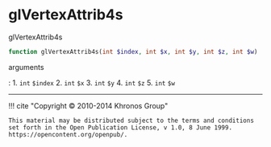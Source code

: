 # glVertexAttrib4s
glVertexAttrib4s

```php
function glVertexAttrib4s(int $index, int $x, int $y, int $z, int $w) : void
```



arguments

:    1. `int` `$index` 
    2. `int` `$x` 
    3. `int` `$y` 
    4. `int` `$z` 
    5. `int` `$w` 



---
     

!!! cite "Copyright © 2010-2014 Khronos Group"

    This material may be distributed subject to the terms and conditions set forth in the Open Publication License, v 1.0, 8 June 1999. https://opencontent.org/openpub/.